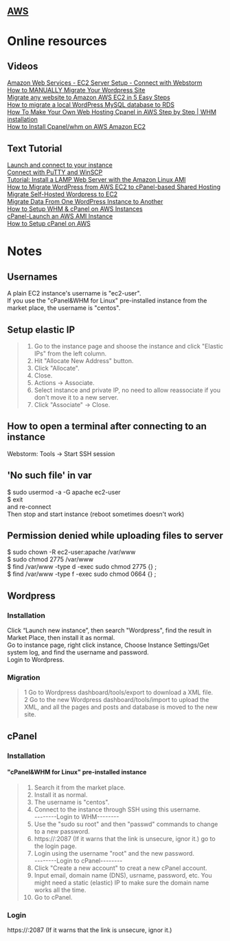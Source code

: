 ## [AWS](https://aws.amazon.com/)  
# Online resources  
## Videos
[Amazon Web Services - EC2 Server Setup - Connect with Webstorm](https://www.youtube.com/watch?v=HfnIL5lM8WY)  
[How to MANUALLY Migrate Your Wordpress Site](https://www.youtube.com/watch?v=wROa37k_RQA)  
[Migrate any website to Amazon AWS EC2 in 5 Easy Steps](https://www.youtube.com/watch?v=6eH_XNMUsFQ)  
[How to migrate a local WordPress MySQL database to RDS](https://www.youtube.com/watch?v=gwO76ar56Kg)  
[How To Make Your Own Web Hosting Cpanel in AWS Step by Step | WHM installation](https://www.youtube.com/watch?v=Kmfy6yzDTu0)  
[How to Install Cpanel/whm on AWS Amazon EC2](https://www.youtube.com/watch?v=qPFcsY6I6vQ)  
## Text Tutorial
[Launch and connect to your instance](https://docs.aws.amazon.com/AWSEC2/latest/UserGuide/EC2_GetStarted.html#ec2-launch-instance)  
[Connect with PuTTY and WinSCP](https://docs.aws.amazon.com/AWSEC2/latest/UserGuide/putty.html)  
[Tutorial: Install a LAMP Web Server with the Amazon Linux AMI](https://docs.aws.amazon.com/AWSEC2/latest/UserGuide/install-LAMP.html)  
[How to Migrate WordPress from AWS EC2 to cPanel-based Shared Hosting](http://www.thegurleyman.com/how-to-migrate-wordpress-from-aws-ec2-to-cpanel-based-shared-hosting/)  
[Migrate Self-Hosted Wordpress to EC2](https://forums.aws.amazon.com/thread.jspa?threadID=120283)  
[Migrate Data From One WordPress Instance to Another](https://docs.bitnami.com/aws/how-to/migrate-wordpress/)  
[How to Setup WHM & cPanel on AWS Instances](https://tecadmin.net/setup-whm-cpanel-on-aws/)  
[cPanel-Launch an AWS AMI Instance](https://documentation.cpanel.net/display/CKB/Launch+an+AWS+AMI+Instance#LaunchanAWSAMIInstance-LoginviaSSH.)  
[How to Setup cPanel on AWS](https://hostadvice.com/how-to/how-to-setup-cpanel-on-aws/)  
# Notes
## Usernames
A plain EC2 instance's username is "ec2-user".  
If you use the "cPanel&WHM for Linux" pre-installed instance from the market place, the username is "centos".  
## Setup elastic IP
> 1. Go to the instance page and shoose the instance and click "Elastic IPs" from the left column.  
> 2. Hit "Allocate New Address" button.  
> 3. Click "Allocate".  
> 4. Close.  
> 5. Actions -> Associate.  
> 6. Select instance and private IP, no need to allow reassociate if you don't move it to a new server.  
> 7. Click "Associate" -> Close.  

## How to open a terminal after connecting to an instance
Webstorm: Tools -> Start SSH session
## 'No such file' in var
$ sudo usermod -a -G apache ec2-user  
$ exit  
and re-connect  
Then stop and start instance (reboot sometimes doesn't work)
## Permission denied while uploading files to server
$ sudo chown -R ec2-user:apache /var/www  
$ sudo chmod 2775 /var/www  
$ find /var/www -type d -exec sudo chmod 2775 {} \;  
$ find /var/www -type f -exec sudo chmod 0664 {} \;  
## Wordpress  
### Installation
Click “Launch new instance”, then search "Wordpress", find the result in Market Place, then install it as normal.  
Go to instance page, right click instance, Choose Instance Settings/Get system log, and find the username and password.  
Login to Wordpress.
### Migration
> 1 Go to Wordpress dashboard/tools/export to download a XML file.  
> 2 Go to the new Wordpress dashboard/tools/import to upload the XML, and all the pages and posts and database is moved to the new site.
## cPanel
### Installation
#### "cPanel&WHM for Linux" pre-installed instance
> 1. Search it from the market place.  
> 2. Install it as normal.  
> 3. The username is "centos".  
> 4. Connect to the instance through SSH using this username.  
> --------Login to WHM--------
> 5. Use the "sudo su root" and then "passwd" commands to change to a new password.  
> 6. https://<publicIP>:2087  (If it warns that the link is unsecure, ignor it.)  go to the login page.  
> 7. Login using the username "root" and the new password.  
> --------Login to cPanel--------
> 8. Click "Create a new account" to creat a new cPanel account.  
> 9. Input email, domain name (DNS), usrname, password, etc. You might need a static (elastic) IP to make sure the domain name works all the time.
> 10. Go to cPanel.  
### Login
https://<publicIP>:2087  (If it warns that the link is unsecure, ignor it.)  
